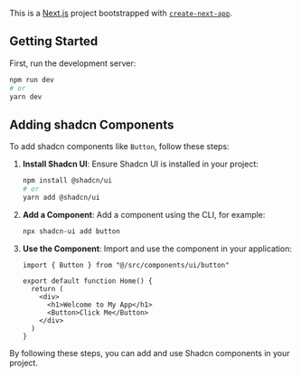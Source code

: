 This is a [Next.js](https://nextjs.org/) project bootstrapped with [`create-next-app`](https://github.com/vercel/next.js/tree/canary/packages/create-next-app).

## Getting Started

First, run the development server:

```bash
npm run dev
# or
yarn dev
```

## Adding shadcn Components

To add shadcn components like `Button`, follow these steps:

1. **Install Shadcn UI**:
   Ensure Shadcn UI is installed in your project:
   ```bash
   npm install @shadcn/ui
   # or
   yarn add @shadcn/ui
   ```

2. **Add a Component**:
   Add a component using the CLI, for example:
   ```bash
   npx shadcn-ui add button
   ```

3. **Use the Component**:
   Import and use the component in your application:
   ```typescript:wavee/src/app/page.tsx
   import { Button } from "@/src/components/ui/button"

   export default function Home() {
     return (
       <div>
         <h1>Welcome to My App</h1>
         <Button>Click Me</Button>
       </div>
     )
   }
   ```

By following these steps, you can add and use Shadcn components in your project.
